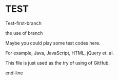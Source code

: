 TEST 
====

Test-first-branch

the use of branch

Maybe you could play some test codes here.

For example, Java, JavaScript, HTML, jQuery et. al.

This file is just used as the try of using of GitHub.

end-line
